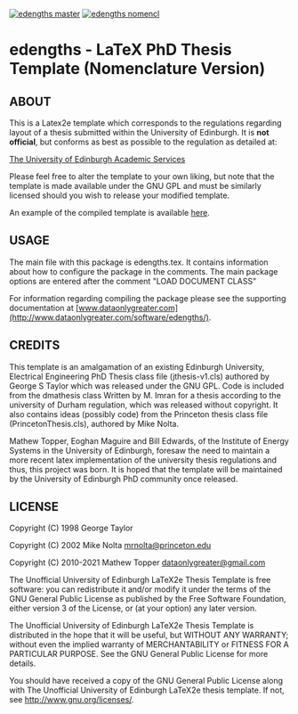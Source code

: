 [![edengths master](https://github.com/H0R5E/edengths/workflows/edengths%20master/badge.svg)](https://h0r5e.github.io/edengths/edengths.pdf)
[![edengths nomencl](https://github.com/H0R5E/edengths/workflows/edengths%20nomencl/badge.svg)](https://h0r5e.github.io/edengths/edengths_nomencl.pdf)

# edengths - LaTeX PhD Thesis Template (Nomenclature Version)

## ABOUT

This is a Latex2e template which corresponds to the
regulations regarding layout of a thesis submitted within the University
of Edinburgh. It is **not official**, but conforms as best as possible to the
regulation as detailed at:

[The University of Edinburgh Academic Services](http://www.ed.ac.uk/academic-services/students/thesis-submission)

Please feel free to alter the template to your own liking, but note that
the template is made available under the GNU GPL and must be similarly
licensed should you wish to release your modified template.

An example of the compiled template is available [here](https://h0r5e.github.io/edengths/edengths_nomencl.pdf).

## USAGE

The main file with this package is edengths.tex. It contains information about
how to configure the package in the comments. The main package options are 
entered after the comment "LOAD DOCUMENT CLASS"

For information regarding compiling the package please see the supporting 
documentation at
[www.dataonlygreater.com](http://www.dataonlygreater.com/software/edengths/).

## CREDITS

This template is an amalgamation of an existing Edinburgh University,
Electrical Engineering PhD Thesis class file (jthesis-v1.cls) authored by
George S Taylor which was released under the GNU GPL.
Code is included from the dmathesis class Written by M. Imran
for a thesis according to the university of Durham regulation, which was
released without copyright. It also contains ideas (possibly code) from the
Princeton thesis class file (PrincetonThesis.cls), authored by Mike Nolta.

Mathew Topper, Eoghan Maguire and Bill Edwards, of the Institute of Energy
Systems in the University of Edinburgh, foresaw the need to maintain a
more recent latex implementation of the university thesis regulations and thus,
this project was born. It is hoped that the template will be maintained by the
University of Edinburgh PhD community once released.

## LICENSE

Copyright (C) 1998 George Taylor

Copyright (C) 2002 Mike Nolta <mrnolta@princeton.edu>

Copyright (C) 2010-2021 Mathew Topper <dataonlygreater@gmail.com>

The Unofficial University of Edinburgh LaTeX2e Thesis
Template is free software: you can redistribute it and/or modify
it under the terms of the GNU General Public License as published by
the Free Software Foundation, either version 3 of the License, or
(at your option) any later version.

The Unofficial University of Edinburgh LaTeX2e Thesis
Template is distributed in the hope that it will be useful,
but WITHOUT ANY WARRANTY; without even the implied warranty of
MERCHANTABILITY or FITNESS FOR A PARTICULAR PURPOSE.  See the
GNU General Public License for more details.

You should have received a copy of the GNU General Public License
along with The Unofficial University of Edinburgh LaTeX2e thesis template.
If not, see <http://www.gnu.org/licenses/>.
